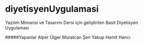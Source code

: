 # diyetisyenUygulamasi
Yazılım Mimarisi ve Tasarımı Dersi için geliştirilen Basit Diyetisyen Uygulaması

#####Yapanlar
Alper Ülger
Muratcan Şen
Yakup Hamit Hancı
